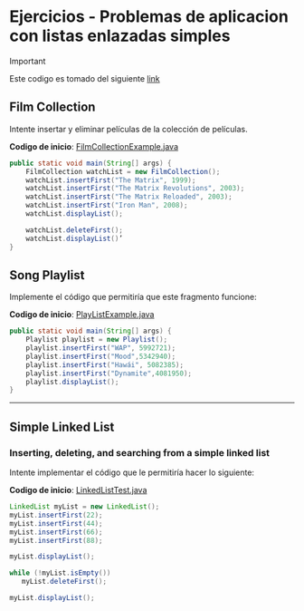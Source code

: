 # Ejercicios - Problemas de aplicacion con listas enlazadas simples

> [!Important]
> Este codigo es tomado del siguiente [link](https://github.com/katychuang/cisc3130/tree/master/class_examples/linkedlist)


## Film Collection

Intente insertar y eliminar películas de la colección de películas.

**Codigo de inicio**: [FilmCollectionExample.java](FilmCollectionExample.java)

```java
public static void main(String[] args) {
    FilmCollection watchList = new FilmCollection();
    watchList.insertFirst("The Matrix", 1999);
    watchList.insertFirst("The Matrix Revolutions", 2003);
    watchList.insertFirst("The Matrix Reloaded", 2003);
    watchList.insertFirst("Iron Man", 2008);
    watchList.displayList();

    watchList.deleteFirst();
    watchList.displayList()’
}
```

## Song Playlist 

Implemente el código que permitiría que este fragmento funcione:

**Codigo de inicio**: [PlayListExample.java](PlayListExample.java)

```java
public static void main(String[] args) {
    Playlist playlist = new Playlist();
    playlist.insertFirst("WAP", 5992721);
    playlist.insertFirst("Mood",5342940);
    playlist.insertFirst("Hawái", 5082385);
    playlist.insertFirst("Dynamite",4081950);
    playlist.displayList();
}
```
--- 

## Simple Linked List

### Inserting, deleting, and searching from a simple linked list

Intente implementar el código que le permitiría hacer lo siguiente:

**Codigo de inicio**: [LinkedListTest.java](LinkedListTest.java)

```java
LinkedList myList = new LinkedList();
myList.insertFirst(22);
myList.insertFirst(44);
myList.insertFirst(66);
myList.insertFirst(88);

myList.displayList();

while (!myList.isEmpty())
   myList.deleteFirst();

myList.displayList();
```

